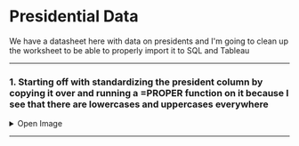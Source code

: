 # Presidential Data
We have a datasheet here with data on presidents and I'm going to clean up the worksheet to be able to properly import it to SQL and Tableau


***

### 1. Starting off with standardizing the president column by copying it over and running a =PROPER function on it because I see that there are lowercases and uppercases everywhere

<details>
  <summary>
    Open Image
  </summary>

![proper](https://github.com/vtn160230/COVID-19/assets/122754787/aade8f7e-70d8-4ce3-b4f6-aafc3afc5f2b)

</details>

***

